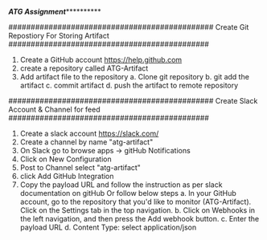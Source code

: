 
***********ATG Assignment*********************

##############################################
  Create Git Repostiory For Storing Artifact
#############################################
1. Create a GitHub account https://help.github.com
2. create a repository called ATG-Artifact
3. Add artifact file to the repository
    a. Clone git repository 
    b. git add the artifact 
    c. commit artifact 
    d. push the artifact to remote repository
    


##############################################
 Create Slack Account & Channel for feed
#############################################
1. Create a slack account https://slack.com/
2. Create a channel by name "atg-artifact"
3. On Slack go to browse apps -> gitHub Notifications
4. Click on New Configuration
5. Post to Channel select "atg-artifact"
6. click Add GitHub Integration
7. Copy the payload URL and follow the instruction as per slack documentation on gitHub Or follow below steps
    a. In your GitHub account, go to the repository that you'd like to monitor (ATG-Artifact). Click on the Settings tab in the top navigation.
    b. Click on Webhooks in the left navigation, and then press the Add webhook button.
    c. Enter the payload URL
    d. Content Type: select application/json
    
    

